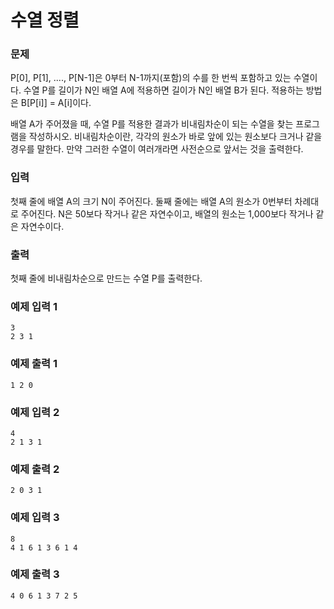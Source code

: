 # 수열 정렬
### 문제 

P[0], P[1], ...., P[N-1]은 0부터 N-1까지(포함)의 수를 한 번씩 포함하고 있는 수열이다. 수열 P를 길이가 N인 배열 A에 적용하면 길이가 N인 배열 B가 된다. 적용하는 방법은 B[P[i]] = A[i]이다.

배열 A가 주어졌을 때, 수열 P를 적용한 결과가 비내림차순이 되는 수열을 찾는 프로그램을 작성하시오. 비내림차순이란, 각각의 원소가 바로 앞에 있는 원소보다 크거나 같을 경우를 말한다. 만약 그러한 수열이 여러개라면 사전순으로 앞서는 것을 출력한다.

### 입력

첫째 줄에 배열 A의 크기 N이 주어진다. 둘째 줄에는 배열 A의 원소가 0번부터 차례대로 주어진다. N은 50보다 작거나 같은 자연수이고, 배열의 원소는 1,000보다 작거나 같은 자연수이다.

### 출력

첫째 줄에 비내림차순으로 만드는 수열 P를 출력한다.

### 예제 입력 1

~~~
3
2 3 1
~~~

### 예제 출력 1

~~~
1 2 0
~~~

### 예제 입력 2

~~~
4
2 1 3 1
~~~

### 예제 출력 2

~~~
2 0 3 1
~~~

### 예제 입력 3

~~~
8
4 1 6 1 3 6 1 4
~~~

### 예제 출력 3

~~~
4 0 6 1 3 7 2 5
~~~